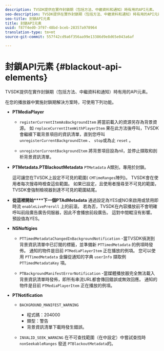 ```yaml
---
description: TVSDK提供在實作封鎖期（包括方法、中繼資料和通知）時有用的API元素。
seo-description: TVSDK提供在實作封鎖期（包括方法、中繼資料和通知）時有用的API元素。
seo-title: 封鎖API元素
title: 封鎖API元素
uuid: f87f4ed0-3f97-48bd-bceb-28357a978964
translation-type: tm+mt
source-git-commit: 557f42cd9a6f356aa99e13386d9e8d65e043a6af

---
```



# 封鎖API元素 {#blackout-api-elements}

TVSDK提供在實作封鎖期（包括方法、中繼資料和通知）時有用的API元素。

在您的播放器中實施封鎖期解決方案時，可使用下列功能。

* **PTMediaPlayer**

   * `registerCurrentItemAsBackgroundItem` 將當前載入的資源另存為背景資源。 如 `replaceCurrentItemWithPlayerItem` 果在此方法後呼叫，TVSDK會繼續下載背景項目的資訊清單，直到您呼叫 `unregisterCurrentBackgroundItem` 、 `stop`或為止 `reset` 。

   * `unregisterCurrentBackgroundItem` 將背景項目設為nil，並停止擷取和剖析背景資訊清單。

* **PTMetadata.PTBlackoutMetadata** `PTMetadata` A類別，專用於封鎖。

   這可讓您在TVSDK上設定不可見的範圍( `CMTimeRanges`陣列)。 TVSDK會在使用者每次搜尋時檢查這些範圍。 如果已設定，且使用者搜尋至不可見的範圍，TVSDK會強制檢視器到達不可見的範圍結尾。

* **從這裡開始****下一個PTAdMetadata** 通過設定為YES或NO來啟用或禁用即時流 `enableLivePreroll` 上的前滾。 若為否，TVSDK在內容播放前不會明確呼叫前段廣告廣告伺服器，因此不會播放前段廣告。 這對中間輥沒有影響。 預設值為YES。

* **NSNoftigies**

   * `PTTimedMetadataChangedInBackgroundNotification` -當TVSDK偵測到背景資訊清單中已訂閱的標籤，並準備新 `PTTimedMetadata` 的例項時發佈。 通知的物件是目前 `PTMediaPlayerItem` 正在播放的例項。 您可以使用 `PTTimedMetadata` 金鑰從通知的字典 `userInfo` 擷取例 `PTTimedMetadataKey` 項。

   * `PTBackgroundManifestErrorNotification` -當媒體播放器完全無法載入背景資訊清單時發佈，即所有串流URL都會傳回錯誤或無效回應。 通知的物件是目前 `PTMediaPlayerItem` 正在播放的例項。

* **PTNotification**

   * `BACKGROUND_MANIFEST_WARNING`

      * 程式碼：204000
      * 類型：警告
      * 背景資訊清單下載時發生錯誤。
   * `INVALID_SEEK_WARNING` 在不可查找範圍（在中設定）中嘗試查找時 `nonSeekableRanges` 發送 `PTBlackoutMetadata`的。